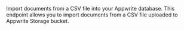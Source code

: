 Import documents from a CSV file into your Appwrite database. This endpoint allows you to import documents from a CSV file uploaded to Appwrite Storage bucket.